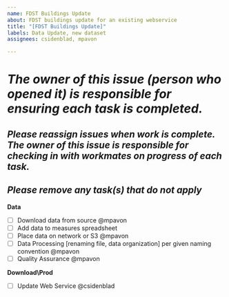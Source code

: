 ```yaml
---
name: FDST Buildings Update
about: FDST buildings update for an existing webservice 
title: "[FDST Buildings Update]"
labels: Data Update, new dataset
assignees: csidenblad, mpavon

---
```


# ***The owner of this issue (person who opened it) is responsible for ensuring each task is completed.***
## ***Please reassign issues when work is complete. The owner of this issue is responsible for checking in with workmates on progress of each task.***
## ***Please remove any task(s) that do not apply***

**Data**
- [ ] Download data from source @mpavon
- [ ] Add data to measures spreadsheet 
- [ ] Place data on network or S3 @mpavon
- [ ] Data Processing [renaming file, data organization] per given naming convention @mpavon
- [ ] Quality Assurance @mpavon
	
**Download\Prod**
- [ ] Update Web Service @csidenblad
